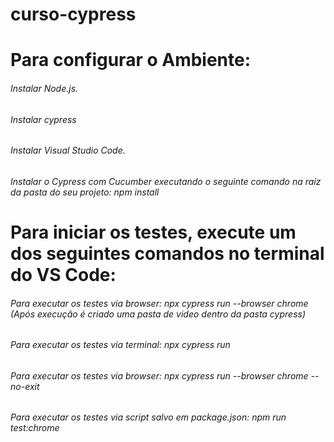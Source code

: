 # curso-cypress

# Para configurar o Ambiente:
 
###### Instalar Node.js.
###### Instalar cypress 
###### Instalar Visual Studio Code.
###### Instalar o Cypress com Cucumber executando o seguinte comando na raíz da pasta do seu projeto: npm install

# Para iniciar os testes, execute um dos seguintes comandos no terminal do VS Code:
###### Para executar os testes via browser: npx cypress run --browser chrome (Após execução é criado uma pasta de video dentro da pasta cypress)
###### Para executar os testes via terminal: npx cypress run
###### Para executar os testes via browser: npx cypress run --browser chrome --no-exit
###### Para executar os testes via script salvo em package.json: npm run test:chrome